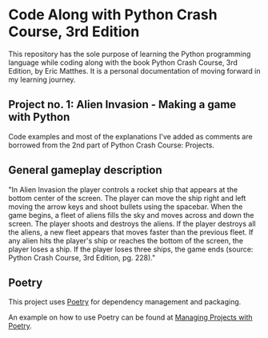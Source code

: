 # Code Along with Python Crash Course, 3rd Edition

This repository has the sole purpose of learning the Python programming language while coding along with the book Python Crash Course, 3rd Edition, by Eric Matthes. It is a personal documentation of moving forward in my learning journey.

## Project no. 1: Alien Invasion - Making a game with Python

Code examples and most of the explanations I've added as comments are borrowed from the 2nd part of Python Crash Course: Projects. 

## General gameplay description 

"In Alien Invasion the player controls a rocket ship that appears at the bottom center of the screen. The player can move the ship right and left moving the arrow keys and shoot bullets using the spacebar. When the game begins, a fleet of aliens fills the sky and moves across and down the screen. The player shoots and destroys the aliens. If the player destroys all the aliens, a new fleet appears that moves faster than the previous fleet. If any alien hits the player's ship or reaches the bottom of the screen, the player loses a ship. If the player loses three ships, the game ends (source: Python Crash Course, 3rd Edition, pg. 228)."

## Poetry

This project uses [Poetry](https://python-poetry.org/docs/basic-usage/#project-setup) for dependency management and packaging.

An example on how to use Poetry can be found at [Managing Projects with Poetry](https://medium.com/@sjalexandre/python-tutorial-managing-projects-with-poetry-cd2deab72697).